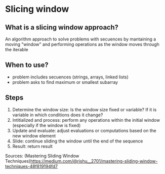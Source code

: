 # Slicing window

## What is a slicing window approach?

An algorithm approach to solve problems with secuences by mantaining a moving "window" and performing operations as the window moves through the iterable

## When to use?

- problem includes secuences (strings, arrays, linked lists)
- problem asks to find maximum or smallest subarray

## Steps

1. Determine the window size: Is the window size fixed or variable? If it is variable in which conditions does it change?
2. Intitialized and process: perform any operations within the initial window (especially if the window is fixed)
3. Update and evaluate: adjust evaluations or computations based on the new window element
4. Slide: continue sliding the window until the end of the sequence
5. Result: return result

Sources: (Mastering Sliding Window Techniques)<https://medium.com/@rishu__2701/mastering-sliding-window-techniques-48f819194fd7>
